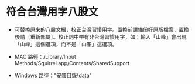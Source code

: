 # 符合台灣用字八股文

- 可替換原來的八股文檔，校正台灣習慣用字。置換前請備份好原版檔案，置換後請〔重新部屬〕。校正詞中帶有非台灣習慣用字，如：輸入「山峰」會出現「山峰」這個選項，而不是「山峯」這選項。

- MAC 路徑：/Library/Input Methods/Squirrel.app/Contents/SharedSupport

- Windows 路徑："安裝目錄\data"
